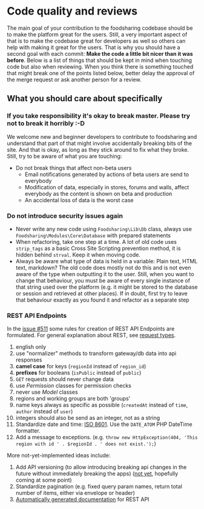 # Code quality and reviews

The main goal of your contribution to the foodsharing codebase should be to make the platform great for the users.
Still, a very important aspect of that is to make the codebase great for developers as well so others can help with making it great for the users.
That is why you should have a second goal with each commit: **Make the code a little bit nicer than it was before**.
Below is a list of things that should be kept in mind when touching code but also when reviewing.
When you think there is something touched that might break one of the points listed below, better delay the approval of the merge request or ask another person for a review.

## What you should care about specifically

### If you take responsibility it's okay to break master. Please try not to break it horribly :-D 
We welcome new and beginner developers to contribute to foodsharing and understand that part of that might involve accidentally breaking bits of the site.
And that is okay, as long as they stick around to fix what they broke.
Still, try to be aware of what you are touching:
  * Do not break things that affect non-beta users
    * Email notifications generated by actions of beta users are send to everybody
    * Modification of data, especially in stores, forums and walls, affect everybody as the content is shown on beta and production
    * An accidental loss of data is the worst case

### Do not introduce security issues again
  * Never write any new code using `Foodsharing\Lib\Db` class, always use `Foodsharing\Modules\Core\Database` with prepared statements
  * When refactoring, take one step at a time. A lot of old code uses `strip_tags` as a basic Cross Site Scripting prevention method, it is hidden behind `strval`. Keep it when moving code.
  * Always be aware what type of data is held in a variable: Plain text, HTML text, markdown? The old code does mostly not do this and is not even aware of the type when outputting it to the user. Still, when you want to change that behaviour, you must be aware of every single instance of that string used over the platform (e.g. it might be stored to the database or session and retrieved at other places). If in doubt, first try to leave that behaviour exactly as you found it and refactor as a separate step

### REST API Endpoints
In the [issue #511](https://gitlab.com/foodsharing-dev/foodsharing/issues/511) some rules for creation of REST API Endpoints are formulated.
For general explanation about REST, see [request types](./requests).

1. english only
1. use "normalizer" methods to transform gateway/db data into api responses
1. **camel case** for keys (`regionId` instead of `region_id`)
1. **prefixes** for booleans (`isPublic` instead of `public`)
1. `GET` requests should never change data
1. use *Permission* classes for permission checks
1. never use *Model* classes
1. regions and working groups are both 'groups'
1. name keys always as specific as possible (`createdAt` instead of `time`,  `author` instead of `user`)
1. integers should also be send as an integer, not as a string
1. Standardize date and time: [ISO 8601](https://en.wikipedia.org/wiki/ISO_8601). Use the `DATE_ATOM` PHP DateTime formatter.
1. Add a message to exceptions. (e.g. `throw new HttpException(404, 'This region with id ' . $regionId . ' does not exist.');`)

More not-yet-implemented ideas include:
1. Add API versioning (to allow introducing breaking api changes in the future without immediately breaking the apps) ([not yet](https://gitlab.com/foodsharing-dev/foodsharing/issues/511#note_173339753), hopefully coming at some point)
1. Standardize pagination (e.g. fixed query param names, return total number of items, either via envelope or header)
1. [Automatically generated documentation](https://gitlab.com/foodsharing-dev/foodsharing/issues/511#note_173339753) for REST API
